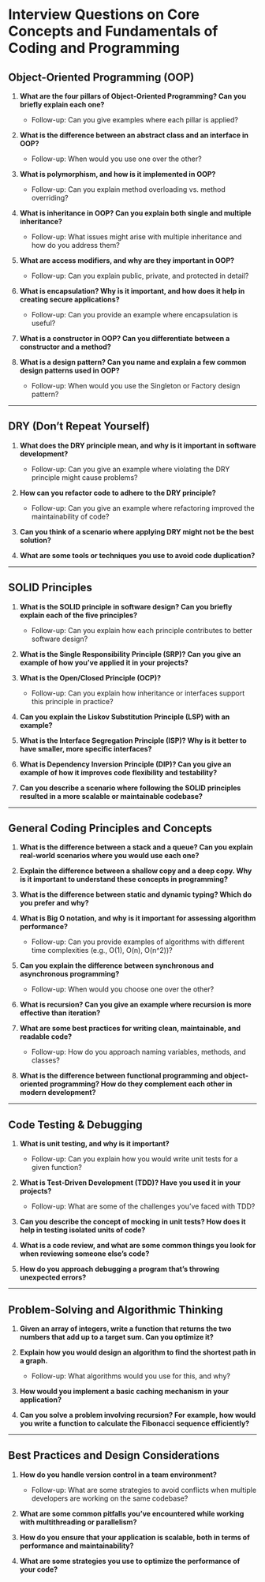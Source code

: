 # Interview Questions on Core Concepts and Fundamentals of Coding and Programming

## Object-Oriented Programming (OOP)

1. **What are the four pillars of Object-Oriented Programming? Can you briefly explain each one?**
   - Follow-up: Can you give examples where each pillar is applied?

2. **What is the difference between an abstract class and an interface in OOP?**
   - Follow-up: When would you use one over the other?

3. **What is polymorphism, and how is it implemented in OOP?**
   - Follow-up: Can you explain method overloading vs. method overriding?

4. **What is inheritance in OOP? Can you explain both single and multiple inheritance?**
   - Follow-up: What issues might arise with multiple inheritance and how do you address them?

5. **What are access modifiers, and why are they important in OOP?**
   - Follow-up: Can you explain public, private, and protected in detail?

6. **What is encapsulation? Why is it important, and how does it help in creating secure applications?**
   - Follow-up: Can you provide an example where encapsulation is useful?

7. **What is a constructor in OOP? Can you differentiate between a constructor and a method?**

8. **What is a design pattern? Can you name and explain a few common design patterns used in OOP?**
   - Follow-up: When would you use the Singleton or Factory design pattern?

---

## DRY (Don’t Repeat Yourself)

1. **What does the DRY principle mean, and why is it important in software development?**
   - Follow-up: Can you give an example where violating the DRY principle might cause problems?

2. **How can you refactor code to adhere to the DRY principle?**
   - Follow-up: Can you give an example where refactoring improved the maintainability of code?

3. **Can you think of a scenario where applying DRY might not be the best solution?**

4. **What are some tools or techniques you use to avoid code duplication?**

---

## SOLID Principles

1. **What is the SOLID principle in software design? Can you briefly explain each of the five principles?**
   - Follow-up: Can you explain how each principle contributes to better software design?

2. **What is the Single Responsibility Principle (SRP)? Can you give an example of how you’ve applied it in your projects?**

3. **What is the Open/Closed Principle (OCP)?**
   - Follow-up: Can you explain how inheritance or interfaces support this principle in practice?

4. **Can you explain the Liskov Substitution Principle (LSP) with an example?**

5. **What is the Interface Segregation Principle (ISP)? Why is it better to have smaller, more specific interfaces?**

6. **What is Dependency Inversion Principle (DIP)? Can you give an example of how it improves code flexibility and testability?**

7. **Can you describe a scenario where following the SOLID principles resulted in a more scalable or maintainable codebase?**

---

## General Coding Principles and Concepts

1. **What is the difference between a stack and a queue? Can you explain real-world scenarios where you would use each one?**

2. **Explain the difference between a shallow copy and a deep copy. Why is it important to understand these concepts in programming?**

3. **What is the difference between static and dynamic typing? Which do you prefer and why?**

4. **What is Big O notation, and why is it important for assessing algorithm performance?**
   - Follow-up: Can you provide examples of algorithms with different time complexities (e.g., O(1), O(n), O(n^2))?

5. **Can you explain the difference between synchronous and asynchronous programming?**
   - Follow-up: When would you choose one over the other?

6. **What is recursion? Can you give an example where recursion is more effective than iteration?**

7. **What are some best practices for writing clean, maintainable, and readable code?**
   - Follow-up: How do you approach naming variables, methods, and classes?

8. **What is the difference between functional programming and object-oriented programming? How do they complement each other in modern development?**

---

## Code Testing & Debugging

1. **What is unit testing, and why is it important?**
   - Follow-up: Can you explain how you would write unit tests for a given function?

2. **What is Test-Driven Development (TDD)? Have you used it in your projects?**
   - Follow-up: What are some of the challenges you’ve faced with TDD?

3. **Can you describe the concept of mocking in unit tests? How does it help in testing isolated units of code?**

4. **What is a code review, and what are some common things you look for when reviewing someone else’s code?**

5. **How do you approach debugging a program that’s throwing unexpected errors?**

---

## Problem-Solving and Algorithmic Thinking

1. **Given an array of integers, write a function that returns the two numbers that add up to a target sum. Can you optimize it?**

2. **Explain how you would design an algorithm to find the shortest path in a graph.**
   - Follow-up: What algorithms would you use for this, and why?

3. **How would you implement a basic caching mechanism in your application?**

4. **Can you solve a problem involving recursion? For example, how would you write a function to calculate the Fibonacci sequence efficiently?**

---

## Best Practices and Design Considerations

1. **How do you handle version control in a team environment?**
   - Follow-up: What are some strategies to avoid conflicts when multiple developers are working on the same codebase?

2. **What are some common pitfalls you’ve encountered while working with multithreading or parallelism?**

3. **How do you ensure that your application is scalable, both in terms of performance and maintainability?**

4. **What are some strategies you use to optimize the performance of your code?**
